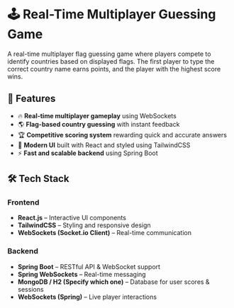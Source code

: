 # 🕹️ Real-Time Multiplayer Guessing Game

A real-time multiplayer flag guessing game where players compete to identify countries based on displayed flags. The first player to type the correct country name earns points, and the player with the highest score wins.

## 🚀 Features

- 🔥 **Real-time multiplayer gameplay** using WebSockets  
- 🌎 **Flag-based country guessing** with instant feedback    
- 🏆 **Competitive scoring system** rewarding quick and accurate answers  
- 🎨 **Modern UI** built with React and styled using TailwindCSS  
- ⚡ **Fast and scalable backend** using Spring Boot  

## 🛠️ Tech Stack

### Frontend
- **React.js** – Interactive UI components  
- **TailwindCSS** – Styling and responsive design  
- **WebSockets (Socket.io Client)** – Real-time communication  

### Backend
- **Spring Boot** – RESTful API & WebSocket support  
- **Spring WebSockets** – Real-time messaging  
- **MongoDB / H2 (Specify which one)** – Database for user scores & sessions  
- **WebSockets (Spring)** – Live player interactions  
